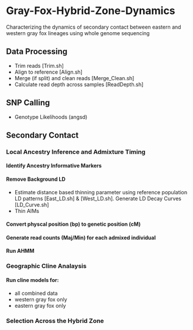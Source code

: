# Gray-Fox-Hybrid-Zone-Dynamics
Characterizing the dynamics of secondary contact between eastern and western gray fox lineages using whole genome sequencing

## **Data Processing**
* Trim reads [Trim.sh]
* Align to reference [Align.sh]
* Merge (if split) and clean reads [Merge_Clean.sh]
* Calculate read depth across samples [ReadDepth.sh]

## SNP Calling
* Genotype Likelihoods (angsd)

## Secondary Contact

### Local Ancestry Inference and Admixture Timing
#### Identify Ancestry Informative Markers
#### Remove Background LD
* Estimate distance based thinning parameter using reference population LD patterns [East_LD.sh] & [West_LD.sh]. Generate LD Decay Curves [LD_Curve.sh]
* Thin AIMs 
#### Convert physcal position (bp) to genetic position (cM)
#### Generate read counts (Maj/Min) for each admixed individual
#### Run AHMM

### Geographic Cline Analaysis
#### Run cline models for: 
* all combined data
* western gray fox only
* eastern gray fox only

### Selection Across the Hybrid Zone


